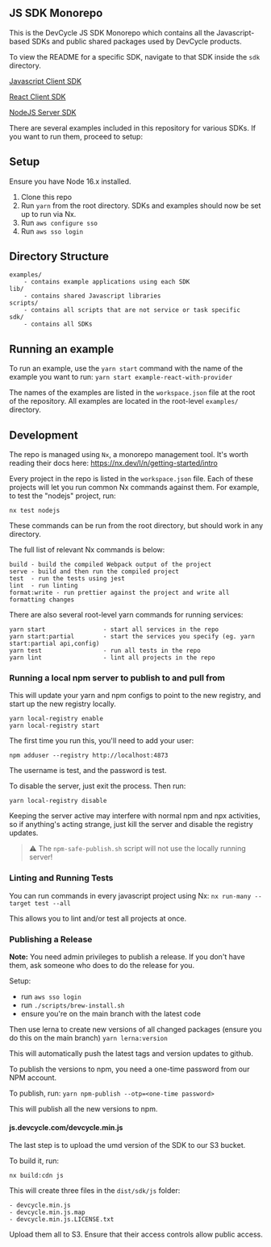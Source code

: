 ## JS SDK Monorepo
This is the DevCycle JS SDK Monorepo which contains all the Javascript-based SDKs and public
shared packages used by DevCycle products.

To view the README for a specific SDK, navigate to that SDK inside the `sdk` directory.

[Javascript Client SDK](sdk/js)

[React Client SDK](sdk/react)

[NodeJS Server SDK](sdk/nodejs)

There are several examples included in this repository for various SDKs. If you want to run them, proceed to setup:

## Setup
Ensure you have Node 16.x installed.

1. Clone this repo
2. Run `yarn` from the root directory. SDKs and examples should now be set up to run via Nx.
3. Run `aws configure sso`
4. Run `aws sso login`


## Directory Structure
```
examples/
    - contains example applications using each SDK
lib/
    - contains shared Javascript libraries
scripts/
    - contains all scripts that are not service or task specific
sdk/
    - contains all SDKs
```

## Running an example
To run an example, use the `yarn start` command with the name of the example you want to run:
`yarn start example-react-with-provider`

The names of the examples are listed in the `workspace.json` file at the root of the repository. All examples are
located in the root-level `examples/` directory.

## Development
The repo is managed using `Nx`, a monorepo management tool. It's worth reading their docs here:
https://nx.dev/l/n/getting-started/intro

Every project in the repo is listed in the `workspace.json` file. Each of these projects will let you run common Nx
commands against them. For example, to test the "nodejs" project, run:

`nx test nodejs`

These commands can be run from the root directory, but should work in any directory.

The full list of relevant Nx commands is below:
```
build - build the compiled Webpack output of the project
serve - build and then run the compiled project
test  - run the tests using jest
lint  - run linting
format:write - run prettier against the project and write all formatting changes
```

There are also several root-level yarn commands for running services:
```
yarn start                - start all services in the repo
yarn start:partial        - start the services you specify (eg. yarn start:partial api,config)
yarn test                 - run all tests in the repo
yarn lint                 - lint all projects in the repo
```

### Running a local npm server to publish to and pull from

This will update your yarn and npm configs to point to the new registry, and start up the new registry locally.

```
yarn local-registry enable
yarn local-registry start
```

The first time you run this, you'll need to add your user:

```
npm adduser --registry http://localhost:4873
```

The username is test, and the password is test.

To disable the server, just exit the process. Then run:

```
yarn local-registry disable
```

Keeping the server active may interfere with normal npm and npx activities, so if anything's acting strange, just kill the server and disable the registry updates.

> :warning: The `npm-safe-publish.sh` script will not use the locally running server!

### Linting and Running Tests

You can run commands in every javascript project using Nx: `nx run-many --target test --all`

This allows you to lint and/or test all projects at once.

### Publishing a Release
**Note:** You need admin privileges to publish a release. If you don't have them, ask someone who does to do the release for you.

Setup:
- run `aws sso login`
- run `./scripts/brew-install.sh`
- ensure you're on the main branch with the latest code

Then use lerna to create new versions of all changed packages (ensure you do this on the main branch)
`yarn lerna:version`

This will automatically push the latest tags and version updates to github. 

To publish the versions to npm, you need a one-time password from our NPM account.

To publish, run:
`yarn npm-publish --otp=<one-time password>`

This will publish all the new versions to npm. 

#### js.devcycle.com/devcycle.min.js

The last step is to upload the umd version of the SDK to our S3 bucket.

To build it, run:

`nx build:cdn js`

This will create three files in the `dist/sdk/js` folder:

```
- devcycle.min.js
- devcycle.min.js.map
- devcycle.min.js.LICENSE.txt
```

Upload them all to S3. Ensure that their access controls allow public access.
